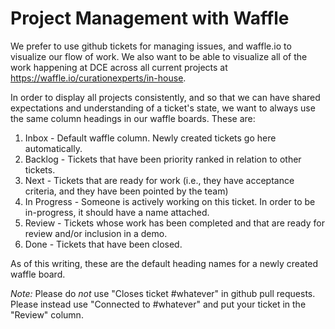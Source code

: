 # Project Management with Waffle

We prefer to use github tickets for managing issues, and waffle.io to visualize 
our flow of work. We also want to be able to visualize all of the work happening
at DCE across all current projects at https://waffle.io/curationexperts/in-house.

In order to display all projects consistently, and so that we can have shared 
expectations and understanding of a ticket's state, we want to always use the 
same column headings in our waffle boards. These are:

1. Inbox - Default waffle column. Newly created tickets go here automatically.
1. Backlog - Tickets that have been priority ranked in relation to other tickets.
1. Next - Tickets that are ready for work (i.e., they have acceptance criteria, and they have been pointed by the team)
1. In Progress - Someone is actively working on this ticket. In order to be in-progress, it should have a name attached. 
1. Review - Tickets whose work has been completed and that are ready for review and/or inclusion in a demo.
1. Done - Tickets that have been closed. 

As of this writing, these are the default heading names for a newly created waffle board.

*Note:* Please do *not* use "Closes ticket #whatever" in github pull requests. Please instead use "Connected to #whatever" and put your ticket in the "Review" column. 
